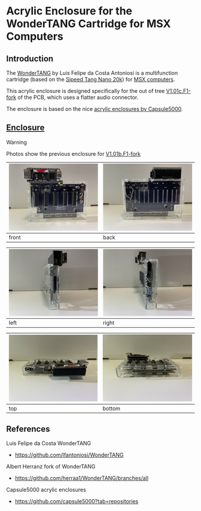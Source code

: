 # Acrylic Enclosure for the WonderTANG Cartridge for MSX Computers

## Introduction

The [WonderTANG](https://github.com/lfantoniosi/WonderTANG) by Luis Felipe da Costa Antoniosi is a multifunction cartridge (based on the [Sipeed Tang Nano 20k](https://wiki.sipeed.com/hardware/en/tang/tang-nano-20k/nano-20k.html)) for [MSX computers](https://en.wikipedia.org/wiki/MSX).

This acrylic enclosure is designed specifically for the out of tree [V1.01c.F1-fork](https://github.com/herraa1/WonderTANG/tree/topic/release-V1.01c.F1-fork) of the PCB, which uses a flatter audio connector.

The enclosure is based on the nice [acrylic enclosures by Capsule5000](https://github.com/capsule5000/CARTRIDGE_METHACRYLATE_MSX-EEPROM-Cartridge-64k).

## [Enclosure](enclosure/)

>[!WARNING]
> Photos show the previous enclosure for [V1.01b.F1-fork](https://github.com/herraa1/WonderTANG/tree/topic/release-V1.01b.F1-fork)
>

|[<img src="images/msx-wondertang-enclosure-front-IMG_5994.png" width="256"/>](images/msx-wondertang-enclosure-front-IMG_5994.png)|[<img src="images/msx-wondertang-enclosure-back-IMG_5995.png" width="256"/>](images/msx-wondertang-enclosure-back-IMG_5995.png)|
|-|-|
|front|back|

|[<img src="images/msx-wondertang-enclosure-left-IMG_5999.png" width="256"/>](images/msx-wondertang-enclosure-left-IMG_5999.png)|[<img src="images/msx-wondertang-enclosure-right-IMG_5997.png" width="256"/>](images/msx-wondertang-enclosure-right-IMG_5997.png)|
|-|-|
|left|right|

|[<img src="images/msx-wondertang-enclosure-top-IMG_6002.png" width="256"/>](images/msx-wondertang-enclosure-top-IMG_6002.png)|[<img src="images/msx-wondertang-enclosure-bottom-IMG_6001.png" width="256"/>](iimages/msx-wondertang-enclosure-bottom-IMG_6001.png)|
|-|-|
|top|bottom|

## References

Luis Felipe da Costa WonderTANG
* https://github.com/lfantoniosi/WonderTANG

Albert Herranz fork of WonderTANG
* https://github.com/herraa1/WonderTANG/branches/all

Capsule5000 acrylic enclosures
* https://github.com/capsule5000?tab=repositories

